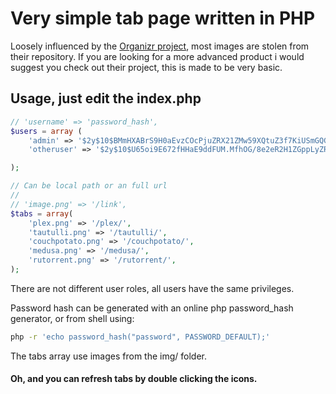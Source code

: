 # Very simple tab page written in PHP
Loosely influenced by the [Organizr project](https://github.com/causefx/Organizr), most images are stolen from their repository. If you are looking for a more advanced product i would suggest you check out their project, this is made to be very basic.

## Usage, just edit the index.php
```php
// 'username' => 'password_hash',
$users = array (
    'admin' => '$2y$10$BMmHXABrS9H0aEvzCOcPjuZRX21ZMw59XQtuZ3f7KiUSmGQGDVhWO',
    'otheruser' => '$2y$10$U65oi9E672fHHaE9ddFUM.MfhOG/8e2eR2H1ZGppLyZROj2gEvXu2',

);

// Can be local path or an full url
//
// 'image.png' => '/link',
$tabs = array(
    'plex.png' => '/plex/',
    'tautulli.png' => '/tautulli/',
    'couchpotato.png' => '/couchpotato/',
    'medusa.png' => '/medusa/',
    'rutorrent.png' => '/rutorrent/',
);
```
There are not different user roles, all users have the same privileges.

Password hash can be generated with an online php password_hash generator, or from shell using:
```sh
php -r 'echo password_hash("password", PASSWORD_DEFAULT);'
```
The tabs array use images from the img/ folder.

#### Oh, and you can refresh tabs by double clicking the icons.
